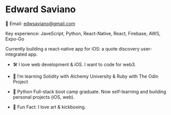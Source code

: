 # Edward Saviano #
📨 Email: edwsaviano@gmail.com

Key experience: JaveScript, Python, React-Native, React, Firebase, AWS, Expo-Go

Currently building a react-native app for iOS: a quote discovery user-integrated app.

  - 🛠 I love web development & iOS. I want to code for web3.
  - 🌱 I’m learning Solidity with Alchemy University & Ruby with The Odin Project
  - 💬 Python Full-stack boot camp graduate. Now self-learning and building personal projects (iOS, web).
 
  
  - 🎨 Fun Fact: I love art & kickboxing.
  
